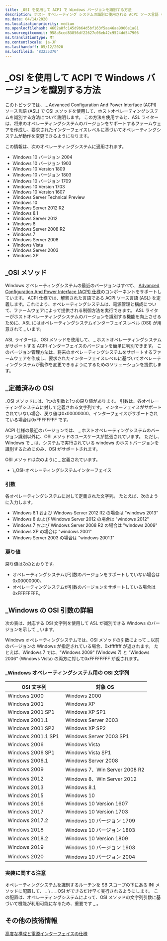 ```yaml
---
title: _OSI を使用して ACPI で Windows バージョンを識別する方法
description: ホスト オペレーティング システムの識別に使用される ACPI ソース言語 (ASL) のオペレーティング システム インターフェイス レベル (\_OSI) メソッドについて説明します。
ms.date: 04/14/2020
ms.localizationpriority: medium
ms.openlocfilehash: 4602a8fc145d9b64d5bf163f5aa46aa9900e1a81
ms.sourcegitcommit: 958a5ced83856df22627c06eb42c9524dd547906
ms.translationtype: MT
ms.contentlocale: ja-JP
ms.lasthandoff: 05/12/2020
ms.locfileid: "83235370"
---
```

# <a name="how-to-identify-the-windows-version-in-acpi-by-using-_osi"></a>_OSI を使用して ACPI で Windows バージョンを識別する方法

このトピックでは、 \_ Advanced Configuration And Power Interface (ACPI) ソース言語 (ASL) で OSI メソッドを使用して、ホストオペレーティングシステムを識別する方法について説明します。 この方法を使用すると、ASL ライターは、将来のオペレーティングシステムのバージョンをサポートするファームウェアを作成し、要求されたインターフェイスレベルに基づいてオペレーティングシステムが動作を変更できるようになります。

この情報は、次のオペレーティングシステムに適用されます。

- Windows 10 バージョン 2004
- Windows 10 バージョン 1903
- Windows 10 Version 1809
- Windows 10 バージョン 1803
- Windows 10 バージョン 1709
- Windows 10 Version 1703
- Windows 10 Version 1607
- Windows Server Technical Preview
- Windows 10
- Windows Server 2012 R2
- Windows 8.1
- Windows Server 2012
- Windows 8
- Windows Server 2008 R2
- Windows 7
- Windows Server 2008
- Windows Vista
- Windows Server 2003
- Windows XP

## <a name="the-_osi-method"></a>\_OSI メソッド

Windows オペレーティングシステムの最近のバージョンはすべて、 [Advanced Configuration And Power Interface (ACPI) 仕様](https://uefi.org/specifications)のコンポーネントをサポートしています。 ACPI 仕様では、解釈された言語である ACPI ソース言語 (ASL) を定義します。これにより、オペレーティングシステムは、電源管理と構成について、ファームウェアによって提供される制御方法を実行できます。 ASL ライターがホストオペレーティングシステムのバージョンを識別する機能を向上させるために、ASL にはオペレーティングシステムインターフェイスレベル (OSI) が用意されて \_ います。

ASL ライターは、OSI メソッドを使用して、 \_ ホストオペレーティングシステムがサポートする ACPI インターフェイスのバージョンを簡単に判別できます。 このバージョン管理方法は、将来のオペレーティングシステムをサポートするファームウェアを作成し、要求されたインターフェイスレベルに基づいてオペレーティングシステムが動作を変更できるようにするためのソリューションを提供します。

## <a name="_osi-defined"></a>\_定義済みの OSI

\_OSI メソッドには、1つの引数と1つの戻り値があります。 引数は、各オペレーティングシステムに対して定義される文字列です。 インターフェイスがサポートされていない場合、戻り値は0x00000000、インターフェイスがサポートされている場合は0xFFFFFFFF です。

ACPI 仕様の最近のバージョンでは、 \_ ホストオペレーティングシステムのバージョン識別以外に、OSI メソッドのユースケースが拡張されています。 ただし、Windows で \_ は、システムで実行されている windows のホストバージョンを識別するためにのみ、OSI がサポートされます。

OSI メソッドは次のように \_ 定義されています。

- \\\_OSI-オペレーティングシステムインターフェイス

### <a name="argument"></a>引数

各オペレーティングシステムに対して定義された文字列。 たとえば、次のように入力します。

- Windows 8.1 および Windows Server 2012 R2 の場合は "windows 2013"
- Windows 8 および Windows Server 2012 の場合は "windows 2012"
- Windows 7 および Windows Server 2008 R2 の場合は "windows 2009"
- Windows XP の場合は "windows 2001"
- Windows Server 2003 の場合は "windows 2001.1"

### <a name="return-value"></a>戻り値

戻り値は次のとおりです。

- オペレーティングシステムが引数のバージョンをサポートしていない場合は0x00000000。
- オペレーティングシステムが引数のバージョンをサポートしている場合は0xFFFFFFFF。

## <a name="_osi-argument-details-for-windows"></a>\_Windows の OSI 引数の詳細

次の表は、対応する OSI 文字列を使用して ASL が識別できる Windows のバージョンを示して \_ います。

Windows オペレーティングシステムでは、OSI メソッドの引数によって \_ 以前のバージョンの Windows が指定されている場合、0xffffffff が返されます。 たとえば、Windows 7 では、"Windows 2009" (Windows 7) と "Windows 2006" (Windows Vista) の両方に対して0xFFFFFFFF が返されます。

### <a name="_osi-strings-for-windows-operating-systems"></a>\_Windows オペレーティングシステム用の OSI 文字列

| OSI 文字列          | 対象 OS                     |
|---------------------|-------------------------------|
| Windows 2000        | Windows 2000                  |
| Windows 2001        | Windows XP                    |
| Windows 2001 SP1    | Windows XP SP1                |
| Windows 2001.1      | Windows Server 2003           |
| Windows 2001 SP2    | Windows XP SP2                |
| Windows 2001.1 SP1  | Windows Server 2003 SP1       |
| Windows 2006        | Windows Vista                 |
| Windows 2006 SP1    | Windows Vista SP1             |
| Windows 2006.1      | Windows Server 2008           |
| Windows 2009        | Windows 7、Win Server 2008 R2 |
| Windows 2012        | Windows 8、Win Server 2012    |
| Windows 2013        | Windows 8.1                   |
| Windows 2015        | Windows 10                    |
| Windows 2016        | Windows 10 Version 1607      |
| Windows 2017        | Windows 10 Version 1703      |
| Windows 2017.2      | Windows 10 バージョン 1709      |
| Windows 2018        | Windows 10 バージョン 1803      |
| Windows 2018.2      | Windows 10 Version 1809      |
| Windows 2019        | Windows 10 バージョン 1903      |
| Windows 2020        | Windows 10 バージョン 2004      |

### <a name="implementation-note"></a>実装に関する注意

オペレーティングシステムを識別するルーチンを SB スコープの下にある INI メソッドに配置して、 \_ \\ \_ \_ OSI ができるだけ早く実行されるようにします。 この配置は、オペレーティングシステムによって、OSI メソッドの文字列引数に基づいて機能が利用可能になるため、重要です \_ 。

## <a name="additional-resources"></a>その他の技術情報

[高度な構成と電源インターフェイスの仕様](https://uefi.org/specifications)
